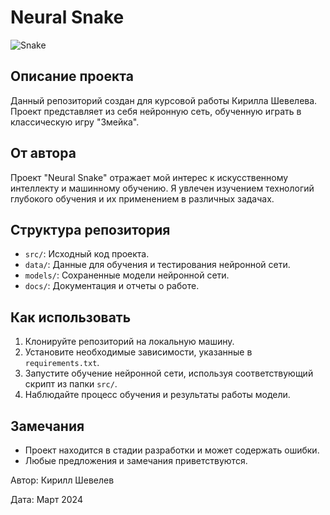 # Neural Snake

![Snake](snake_image.png)

## Описание проекта

Данный репозиторий создан для курсовой работы Кирилла Шевелева. Проект представляет из себя нейронную сеть, обученную играть в классическую игру "Змейка".

## От автора

Проект "Neural Snake" отражает мой интерес к искусственному интеллекту и машинному обучению. Я увлечен изучением технологий глубокого обучения и их применением в различных задачах.

## Структура репозитория

- `src/`: Исходный код проекта.
- `data/`: Данные для обучения и тестирования нейронной сети.
- `models/`: Сохраненные модели нейронной сети.
- `docs/`: Документация и отчеты о работе.

## Как использовать

1. Клонируйте репозиторий на локальную машину.
2. Установите необходимые зависимости, указанные в `requirements.txt`.
3. Запустите обучение нейронной сети, используя соответствующий скрипт из папки `src/`.
4. Наблюдайте процесс обучения и результаты работы модели.

## Замечания

- Проект находится в стадии разработки и может содержать ошибки.
- Любые предложения и замечания приветствуются.

Автор: Кирилл Шевелев

Дата: Март 2024
